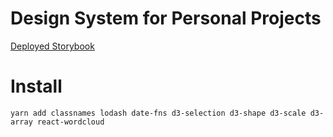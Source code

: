 # Design System for Personal Projects

[Deployed Storybook](https://larryschirmer.github.io/design-system/)

# Install

```
yarn add classnames lodash date-fns d3-selection d3-shape d3-scale d3-array react-wordcloud
```